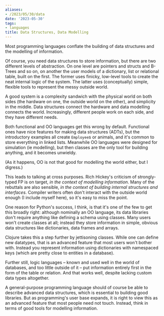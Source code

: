 ```yaml
---
aliases:
- /2023/05/30/data
date: '2023-05-30'
tags:
- languages
title: Data Structures, Data Modelling
---
```


Most programming languages conflate the building of data structures and the modelling of information.

Of course, you need data structures to store information, but there are two different levels of abstraction. On one level are pointers and structs and B-Trees and so on, on another the user models of a dictionary, list or relational table, built on the first. The former uses finicky, low-level tools to create the neat internal logic of the system. The latter uses (conceptually) simple, flexible tools to represent the messy outside world.

A good system is a complexity sandwich with the physical world on both sides (the hardware on one, the outside world on the other), and simplicity in the middle. Data structures connect the hardware and data modelling connects the world. Increasingly, different people work on each side, and they have different needs.

Both functional and OO languages get this wrong by default. Functional ones have nice features for making data structures (ADTs), but the introductory examples all create `Employee`s or animals, and it's common to store everything in linked lists. Meanwhile OO languages were designed for simulation (ie modelling), but then classes are the only tool for building anything, and it becomes unwieldy.

(As it happens, OO is not that good for modelling the world either, but I digress.)

This leads to talking at cross purposes. Rich Hickey's criticism of strongly-typed FP is on target, *in the context of modelling information*. Many of the rebuttals are also sensible, *in the context of building internal structures and interfaces*. Compiler writers often don't interact with the outside world enough (I include myself here), so it's easy to miss the point.

One reason for Python's success, I think, is that it's one of the few to get this broadly right: although nominally an OO language, its data libraries don't require anything like defining a schema using classes. Many users won't create classes at all; instead they store information in simple, obvious data structures like dictionaries, data frames and arrays.

Clojure takes this a step further by jettisoning classes. While one can define new datatypes, that is an advanced feature that most users won't bother with. Instead you represent information using dictionaries with namespaced keys (which are pretty close to entities in a database).

Further still, logic languages – known and used well in the world of databases, and too little outside of it – put information entirely first in the form of the table or relation. And that works well, despite lacking custom data types altogether.

A general-purpose programming language should of course be able to describe advanced data structures, which is essential to building good libraries. But as programming's user base expands, it is right to view this as an advanced feature that most people need not touch. Instead, think in terms of good tools for modelling information.